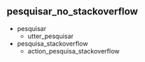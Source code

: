 ## pesquisar_no_stackoverflow
* pesquisar
	- utter_pesquisar
* pesquisa_stackoverflow
    - action_pesquisa_stackoverflow